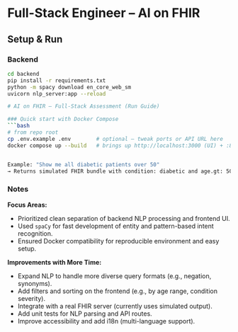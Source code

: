 # Full-Stack Engineer – AI on FHIR

## Setup & Run

### Backend
```bash
cd backend
pip install -r requirements.txt
python -m spacy download en_core_web_sm
uvicorn nlp_server:app --reload

# AI on FHIR – Full‑Stack Assessment (Run Guide)

### Quick start with Docker Compose
```bash
# from repo root
cp .env.example .env        # optional – tweak ports or API URL here
docker compose up --build   # brings up http://localhost:3000 (UI) + :8000 (API)


Example: "Show me all diabetic patients over 50"
→ Returns simulated FHIR bundle with condition: diabetic and age.gt: 50
```

### Notes

**Focus Areas:**
- Prioritized clean separation of backend NLP processing and frontend UI.
- Used `spaCy` for fast development of entity and pattern-based intent recognition.
- Ensured Docker compatibility for reproducible environment and easy setup.

**Improvements with More Time:**
- Expand NLP to handle more diverse query formats (e.g., negation, synonyms).
- Add filters and sorting on the frontend (e.g., by age range, condition severity).
- Integrate with a real FHIR server (currently uses simulated output).
- Add unit tests for NLP parsing and API routes.
- Improve accessibility and add i18n (multi-language support).
